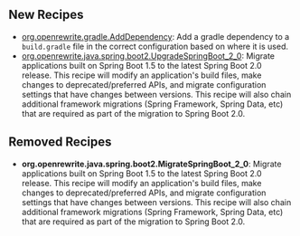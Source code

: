 ## New Recipes
* [org.openrewrite.gradle.AddDependency](https://docs.openrewrite.org/reference/recipes/gradle/adddependency): Add a gradle dependency to a `build.gradle` file in the correct configuration based on where it is used. 
* [org.openrewrite.java.spring.boot2.UpgradeSpringBoot_2_0](https://docs.openrewrite.org/reference/recipes/java/spring/boot2/upgradespringboot_2_0): Migrate applications built on Spring Boot 1.5 to the latest Spring Boot 2.0 release. This recipe will modify an application's build files, make changes to deprecated/preferred APIs, and migrate configuration settings that have changes between versions. This recipe will also chain additional framework migrations (Spring Framework, Spring Data, etc) that are required as part of the migration to Spring Boot 2.0.
 

## Removed Recipes
* **org.openrewrite.java.spring.boot2.MigrateSpringBoot_2_0**: Migrate applications built on Spring Boot 1.5 to the latest Spring Boot 2.0 release. This recipe will modify an application's build files, make changes to deprecated/preferred APIs, and migrate configuration settings that have changes between versions. This recipe will also chain additional framework migrations (Spring Framework, Spring Data, etc) that are required as part of the migration to Spring Boot 2.0.
 


